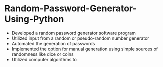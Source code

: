 # Random-Password-Generator-Using-Python

- Developed a random password generator software program
- Utilized input from a random or pseudo-random number generator
- Automated the generation of passwords
- Implemented the option for manual generation using simple sources of randomness like dice or
coins
- Utilized computer algorithms to
